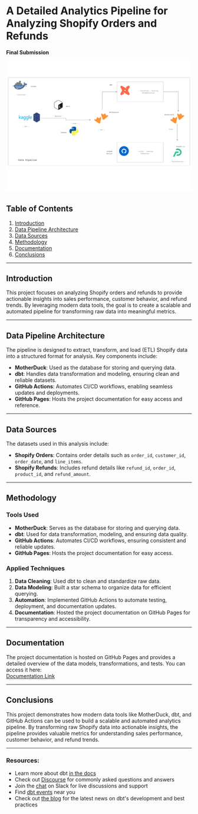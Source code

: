 # A Detailed Analytics Pipeline for Analyzing Shopify Orders and Refunds  
**Final Submission**  

![](https://github.com/ukokobili/delayed_flights/blob/main/assets/deleyed_flight.jpg)

## Table of Contents  
1. [Introduction](#introduction)  
2. [Data Pipeline Architecture](#data-pipeline-architecture)  
3. [Data Sources](#data-sources)  
4. [Methodology](#methodology)  
5. [Documentation](#documentation)  
6. [Conclusions](#conclusions)  

---

## Introduction  
This project focuses on analyzing Shopify orders and refunds to provide actionable insights into sales performance, customer behavior, and refund trends. By leveraging modern data tools, the goal is to create a scalable and automated pipeline for transforming raw data into meaningful metrics.  

---

## Data Pipeline Architecture  
The pipeline is designed to extract, transform, and load (ETL) Shopify data into a structured format for analysis. Key components include:  
- **MotherDuck**: Used as the database for storing and querying data.  
- **dbt**: Handles data transformation and modeling, ensuring clean and reliable datasets.  
- **GitHub Actions**: Automates CI/CD workflows, enabling seamless updates and deployments.  
- **GitHub Pages**: Hosts the project documentation for easy access and reference.  

---

## Data Sources  
The datasets used in this analysis include:  
- **Shopify Orders**: Contains order details such as `order_id`, `customer_id`, `order_date`, and `line_items`.  
- **Shopify Refunds**: Includes refund details like `refund_id`, `order_id`, `product_id`, and `refund_amount`.  

---

## Methodology  
### Tools Used  
- **MotherDuck**: Serves as the database for storing and querying data.  
- **dbt**: Used for data transformation, modeling, and ensuring data quality.  
- **GitHub Actions**: Automates CI/CD workflows, ensuring consistent and reliable updates.  
- **GitHub Pages**: Hosts the project documentation for easy access.  

### Applied Techniques  
1. **Data Cleaning**: Used dbt to clean and standardize raw data.  
2. **Data Modeling**: Built a star schema to organize data for efficient querying.  
3. **Automation**: Implemented GitHub Actions to automate testing, deployment, and documentation updates.  
4. **Documentation**: Hosted the project documentation on GitHub Pages for transparency and accessibility.  

---

## Documentation  
The project documentation is hosted on GitHub Pages and provides a detailed overview of the data models, transformations, and tests. You can access it here:  
[Documentation Link](https://ukokobili.github.io/data_plumber_modeling/#!/overview)  

---

## Conclusions  
This project demonstrates how modern data tools like MotherDuck, dbt, and GitHub Actions can be used to build a scalable and automated analytics pipeline. By transforming raw Shopify data into actionable insights, the pipeline provides valuable metrics for understanding sales performance, customer behavior, and refund trends.  

---


### Resources:
- Learn more about dbt [in the docs](https://docs.getdbt.com/docs/introduction)
- Check out [Discourse](https://discourse.getdbt.com/) for commonly asked questions and answers
- Join the [chat](https://community.getdbt.com/) on Slack for live discussions and support
- Find [dbt events](https://events.getdbt.com) near you
- Check out [the blog](https://blog.getdbt.com/) for the latest news on dbt's development and best practices
